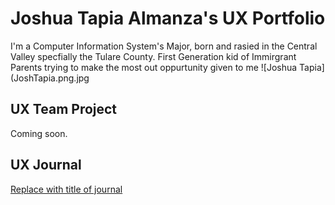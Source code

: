 # Joshua Tapia Almanza's UX Portfolio

I'm a Computer Information System's Major, born and rasied in the Central Valley specfially the Tulare County.
First Generation kid of Immirgrant Parents trying to make the most out oppurtunity given to me
![Joshua Tapia](JoshTapia.png.jpg
## UX Team Project

Coming soon.

## UX Journal

[Replace with title of journal](journal/)
